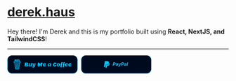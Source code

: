 # **[derek.haus](https://derek.haus)**

Hey there! I'm Derek and this is my portfolio built using **React, NextJS, and TailwindCSS**!

<hr/>
<a href="https://www.buymeacoffee.com/KitsuneCom" target="_blank"><img src="./public/static/misc/buy-me-a-coffee.svg" alt="Buy Me A Coffee: @DerekHaus" width="160"></a>&nbsp;
<a href="https://paypal.me/kitsunecom" target="_blank"><img src="./public/static/misc/paypal.svg" alt="PayPal: @DerekH" width="160"></a>
